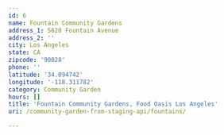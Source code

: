 ```yaml
---
id: 6
name: Fountain Community Gardens
address_1: 5620 Fountain Avenue
address_2: ''
city: Los Angeles
state: CA
zipcode: '90028'
phone: ''
latitude: '34.094742'
longitude: '-118.311782'
category: Community Garden
hours: []
title: 'Fountain Community Gardens, Food Oasis Los Angeles'
uri: /community-garden-from-staging-api/fountains/

---
```

